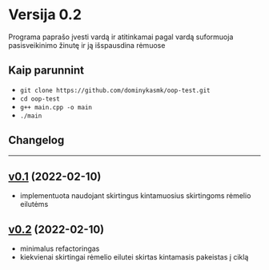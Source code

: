 # Versija 0.2

Programa paprašo įvesti vardą ir atitinkamai pagal vardą suformuoja pasisveikinimo žinutę ir ją išspausdina rėmuose

## Kaip parunnint

 - `git clone https://github.com/dominykasmk/oop-test.git`
 - `cd oop-test`
 - `g++ main.cpp -o main`
 - `./main`

## Changelog

---

## [v0.1](https://github.com/dominykasmk/oop-test/tree/v0.1) (2022-02-10)
- implementuota naudojant skirtingus kintamuosius skirtingoms rėmelio eilutėms
## [v0.2](https://github.com/dominykasmk/oop-test/tree/v0.2) (2022-02-10)
- minimalus refactoringas
- kiekvienai skirtingai rėmelio eilutei skirtas kintamasis pakeistas į ciklą

